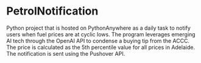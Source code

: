 # PetrolNotification
Python project that is hosted on PythonAnywhere as a daily task to notify users when fuel prices are at cyclic lows. The program leverages emerging AI tech through
the OpenAI API to condense a buying tip from the ACCC. The price is calculated as the 5th percentile value for all prices in Adelaide. The notification is sent
using the Pushover API.

